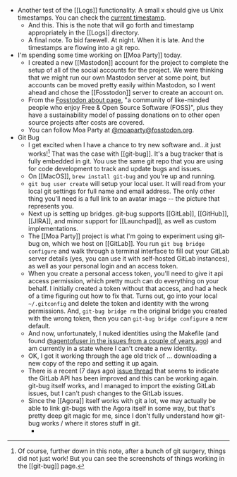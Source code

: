 - Another test of the [[Logs]] functionality. A small x should give us Unix timestamps. You can check the [current timestamp](https://currentmillis.com/).
	- And this. This is the note that will go forth and timestamp appropriately in the [[Logs]] directory.
	- A final note. To bid farewell. At night. When it is late. And the timestamps are flowing into a git repo.
- I'm spending some time working on [[Moa Party]] today.
	- I created a new [[Mastodon]] account for the project to complete the setup of all of the social accounts for the project. We were thinking that we might run our own Mastodon server at some point, but accounts can be moved pretty easily within Mastodon, so I went ahead and chose the [[Fosstodon]] server to create an account on.
	- From the [Fosstodon about page](https://hub.fosstodon.org/about/), "a community of like-minded people who enjoy Free & Open Source Software (FOSS)", plus they have a sustainability model of passing donations on to other open source projects after costs are covered.
	- You can follow Moa Party at [@moaparty@fosstodon.org](https://fosstodon.org/@moaparty).
- Git Bug
	- I get excited when I have a chance to try new software and...it just works![^1] That was the case with [[git-bug]]. It's a bug tracker that is fully embedded in git. You use the same git repo that you are using for code development to track and update bugs and issues.
	- On [[MacOS]], `brew install git-bug` and you're up and running.
	- `git bug user create` will setup your local user. It will read from your local git settings for full name and email address. The only other thing you'll need is a full link to an avatar image -- the picture that represents you.
	- Next up is setting up bridges. git-bug supports [[GitLab]], [[GitHub]], [[JIRA]], and minor support for [[Launchpad]], as well as custom implementations.
	- The [[Moa Party]] project is what I'm going to experiment using git-bug on, which we host on [[GitLab]]. You run `git bug bridge configure` and walk through a terminal interface to fill out your GitLab server details (yes, you can use it with self-hosted GitLab instances), as well as your personal login and an access token.
	- When you create a personal access token, you'll need to give it api access permission, which pretty much can do everything on your behalf. I initially created a token without that access, and had a heck of a time figuring out how to fix that. Turns out, go into your local `~/.gitconfig` and delete the token and identity with the wrong permissions. And, `git-bug bridge rm` the original bridge you created with the wrong token, then you can `git-bug bridge configure` a new default.
	- And now, unfortunately, I nuked identities using the Makefile (and found [@agentofuser in the issues from a couple of years ago](https://github.com/MichaelMure/git-bug/issues/230)) and am currently in a state where I can't create a new identity.
	- OK, I got it working through the age old trick of ... downloading a new copy of the repo and setting it up again.
	- There is a recent (7 days ago) [issue thread](https://github.com/MichaelMure/git-bug/issues/366) that seems to indicate the GitLab API has been improved and this can be working again. git-bug itself works, and I managed to import the existing GitLab issues, but I can't push changes to the GitLab issues.
	- Since the [[Agora]] itself works with git a lot, we may actually be able to link git-bugs with the Agora itself in some way, but that's pretty deep git magic for me, since I don't fully understand how git-bug works / where it stores stuff in git.
		- [^1]: Of course, further down in this note, after a bunch of git surgery, things did not just work! But you can see the screenshots of things working in the [[git-bug]] page.